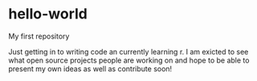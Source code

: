 # hello-world
My first repository

Just getting in to writing code an currently learning r. I am exicted to see what open source projects people are working on and hope to be able to present my own ideas as well as contribute soon!

